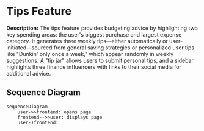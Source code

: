 # Tips Feature
**Description:** 
The tips feature provides budgeting advice by highlighting two key spending areas: the user's biggest purchase and largest expense category. It generates three weekly tips—either automatically or user-initiated—sourced from general saving strategies or personalized user tips like "Dunkin' only once a week," which appear randomly in weekly suggestions. A "tip jar" allows users to submit personal tips, and a sidebar highlights three finance influencers with links to their social media for additional advice.

## Sequence Diagram
```mermaid
sequenceDiagram
    user->>frontend: opens page
    frontend-->>user: displays page
    user-)frontend: 
```
